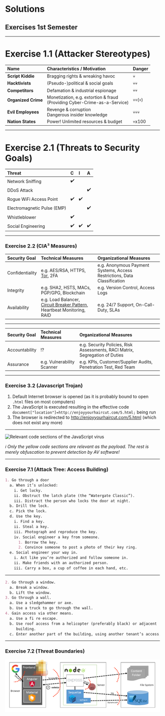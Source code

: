 <!-- $theme: gaia -->

<!-- $size: 16:9 -->

<!-- page_number: true -->

<!-- footer: Copyright (c) by Bjoern Kimminich | Licensed under CC-BY-SA 4.0 -->

# Solutions

## Exercises 1st Semester

---

# Exercise 1.1 (Attacker Stereotypes)

| Name                | Characteristics / Motivation                                                 | Danger                  |
|:--------------------|:-----------------------------------------------------------------------------|:------------------------|
| **Script Kiddie**   | Bragging rights & wreaking havoc                                             | :skull:                 |
| **Hacktivists**     | (Pseudo-)political & social goals                                            | :skull::skull:          |
| **Competitors**     | Defamation & industrial espionage                                            | :skull::skull:          |
| **Organized Crime** | Monetization, e.g. extortion & fraud<br>(Providing Cyber-Crime-as-a-Service) | :skull::skull:(:skull:) |
| **Evil Employees**  | Revenge & corruption<br>Dangerous insider knowledge                          | :skull::skull::skull:   |
| **Nation States**   | Power! Unlimited resources & budget                                          | :skull:x100             |

---

# Exercise 2.1 (Threats to Security Goals)

| Threat                      | C                  | I                  | A                  |
|:----------------------------|:-------------------|:-------------------|:-------------------|
| Network Sniffing            | :heavy_check_mark: |                    |                    |
| DDoS Attack                 |                    |                    | :heavy_check_mark: |
| Rogue WiFi Access Point     | :heavy_check_mark: | :heavy_check_mark: |                    |
| Electromagnetic Pulse (EMP) |                    |                    | :heavy_check_mark: |
| Whistleblower               | :heavy_check_mark: |                    |                    |
| Social Engineering          | :heavy_check_mark: | :heavy_check_mark: | :heavy_check_mark: |

---

<!-- *footer: -->

### Exercise 2.2 (CIA³ Measures)

| Security Goal   | Technical Measures                                                                                                            | Organizational Measures                                                  |
|:----------------|:------------------------------------------------------------------------------------------------------------------------------|:-------------------------------------------------------------------------|
| Confidentiality | e.g. AES/RSA, HTTPS, [Tor](https://www.torproject.org/), 2FA                                                                  | e.g. Anonymous Payment Systems, Access Restrictions, Data Classification |
| Integrity       | e.g. SHA2, HSTS, MACs, PGP/GPG, Blockchain                                                                                    | e.g. Version Control, Access Logs                                        |
| Availability    | e.g. Load Balancer, [Circuit Breaker Pattern](https://martinfowler.com/bliki/CircuitBreaker.html), Heartbeat Monitoring, RAID | e.g. 24/7 Support, On-Call-Duty, SLAs                                    |

---

| Security Goal  | Technical Measures         | Organizational Measures                                                      |
|:---------------|:---------------------------|:-----------------------------------------------------------------------------|
| Accountability | :interrobang:              | e.g. Security Policies, Risk Assessments, RACI Matrix, Segregation of Duties |
| Assurance      | e.g. Vulnerability Scanner | e.g. KPIs, Customer/Supplier Audits, Penetration Test, Red Team              |

---

### Exercise 3.2 (Javascript Trojan)

1. Default Internet browser is opened (as it is probably bound to open `.html` files on most computers)
2. The JavaScript is executed resulting in the effective code `document["location"]=http://enjoyyourhaircut.com/5.html;` being run
3. The browser is redirected to <http://enjoyyourhaircut.com/5.html> (which does not exist any more)

---

![Relevant code sections of the JavaScript virus](images/01-03-malware/enjoy-your-haircut.png)

_:information_source: Only the yellow code sections are relevant as the payload. The rest is merely obfuscation to prevent detection by AV software!_

---

### Exercise 7.1 (Attack Tree: Access Building)

<!-- *footer: -->

```md
1. Go through a door
  a. When it’s unlocked:
    i. Get lucky.
    ii. Obstruct the latch plate (the “Watergate Classic”).
    iii. Distract the person who locks the door at night.
  b. Drill the lock.
  c. Pick the lock.
  d. Use the key.
    i. Find a key.
    ii. Steal a key.
    iii. Photograph and reproduce the key.
    iv. Social engineer a key from someone.
      1. Borrow the key.
      2. Convince someone to post a photo of their key ring.
  e. Social engineer your way in.
    i. Act like you’re authorized and follow someone in.
    ii. Make friends with an authorized person.
    iii. Carry a box, a cup of coffee in each hand, etc.
```

---

<!-- *footer: Shostack, A. (2014) Threat Modeling: Designing for Security, Wiley -->

```md
2. Go through a window.
  a. Break a window.
  b. Lift the window.
3. Go through a wall.
  a. Use a sledgehammer or axe.
  b. Use a truck to go through the wall.
4. Gain access via other means.
  a. Use a fi re escape.
  b. Use roof access from a helicopter (preferably black) or adjacent
     building.
  c. Enter another part of the building, using another tenant’s access.
```

---

### Exercise 7.2 (Threat Boundaries)

![Sample Web Application Threat Boundaries](images/01-solutions/sample_webapp_threat-boundaries.png)